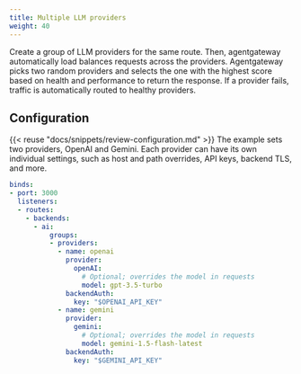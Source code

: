 ```yaml
---
title: Multiple LLM providers
weight: 40
---
```


Create a group of LLM providers for the same route. Then, agentgateway automatically load balances requests across the providers. Agentgateway picks two random providers and selects the one with the highest score based on health and performance to return the response. If a provider fails, traffic is automatically routed to healthy providers.

## Configuration

{{< reuse "docs/snippets/review-configuration.md" >}} The example sets two providers, OpenAI and Gemini. Each provider can have its own individual settings, such as host and path overrides, API keys, backend TLS, and more.

```yaml
binds:
- port: 3000
  listeners:
  - routes:
    - backends:
      - ai:
          groups:
          - providers: 
            - name: openai
              provider:
                openAI:
                  # Optional; overrides the model in requests
                  model: gpt-3.5-turbo
              backendAuth:
                key: "$OPENAI_API_KEY"
            - name: gemini
              provider:
                gemini:
                  # Optional; overrides the model in requests
                  model: gemini-1.5-flash-latest
              backendAuth:
                key: "$GEMINI_API_KEY"
```

